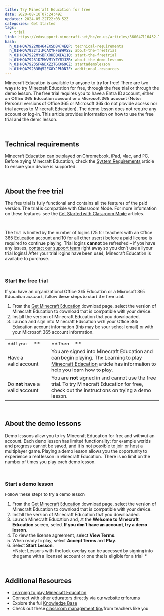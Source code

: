 ```yaml
---
title: Try Minecraft Education for free
date: 2020-08-10T07:24:49Z
updated: 2024-05-22T22:03:52Z
categories: Get Started
tags:
  - trial
link: https://edusupport.minecraft.net/hc/en-us/articles/360047116432-Try-Minecraft-Education-for-free
hash:
  h_01HHQA7922MD464EXSD8474EQP: technical-requirements
  h_01HHQA7922T31PCAXYHFSWHVSS: about-the-freetrial
  h_01HHQA7922MYSBFXRHEQXEA11Q: start-the-freetrial
  h_01HHQA79231DZMWVM1YZYMJJZR: about-the-demo-lessons
  h_01HHQA7923SP6NDXZ2TGKQ69GZ: startademolesson
  h_01HHQA79233RQ52EX8YJPRDN7F: additional-resources
---
```


Minecraft Education is available to anyone to try for free! There are two ways to try Minecraft Education for free, through the free trial or through the demo lesson. The free trial requires you to have a Entra ID account, either an Office 365 Education account or a Microsoft 365 account (Note: Personal versions of Office 365 or Microsoft 365 do not provide access nor trial access to Minecraft Education). The demo lesson does not require any account or log-in. This article provides information on how to use the free trial and the demo lesson. 

 

## Technical requirements 

Minecraft Education can be played on Chromebook, iPad, Mac, and PC. Before trying Minecraft Education, check the [System Requirements](https://aka.ms/MEESystemRequirements) article to ensure your device is supported. 

 

## About the free trial 

The free trial is fully functional and contains all the features of the paid version. The trial is compatible with Classroom Mode. For more information on these features, see the [Get Started with Classroom Mode](https://aka.ms/MEEUseClassroomMode) articles. 

 

The trial is limited by the number of logins (25 for teachers with an Office 365 Education account and 10 for all other users) before a paid license is required to continue playing. Trial logins **cannot** be refreshed – if you have any issues, [contact our support team](https://aka.ms/MEE_New_Request) right away so you don’t use all your trial logins! After your trial logins have been used, Minecraft Education is available to purchase. 

  

### Start the free trial 

If you have an organizational Office 365 Education or a Microsoft 365 Education account, follow these steps to start the free trial. 

1.  From the [Get Minecraft Education](https://education.minecraft.net/get-started/download) download page, select the version of Minecraft Education to download that is compatible with your device. 
2.  Install the version of Minecraft Education that you downloaded. 
3.  Launch and sign into Minecraft Education with your Office 365 Education account information (this may be your school email) or with your Microsoft 365 account information. 

|  |  |
|----|----|
| **If you…  ** | **Then… ** |
| Have a valid account  | You are signed into Minecraft Education and can begin playing. The [Learning to play Minecraft Education](https://aka.ms/MEELearnToPlay) article has information to help you learn how to play.  |
| Do **not** have a valid account  | You are **not** signed in and cannot use the free trial. To try Minecraft Education for free, check out the instructions on trying a demo lesson.  |

 

## About the demo lessons 

Demo lessons allow you to try Minecraft Education for free and without an account. Each demo lesson has limited functionality: for example worlds and progress cannot be saved, and it is not possible to join or host a multiplayer game. Playing a demo lesson allows you the opportunity to experience a real lesson in Minecraft Education.  There is no limit on the number of times you play each demo lesson.

 

### Start a demo lesson 

Follow these steps to try a demo lesson 

1.  From the [Get Minecraft Education](https://education.minecraft.net/get-started/download) download page, select the version of Minecraft Education to download that is compatible with your device. 
2.  Install the version of Minecraft Education that you downloaded. 
3.  Launch Minecraft Education and, at the **Welcome to Minecraft Education** screen, select **If you don’t have an account, try a demo lesson**. 
4.  To view the license agreement, select **View Terms**.  
5.  When ready to play, select **Accept Terms** and **Play**. 
6.  Select **Start Lesson**.   
    *Note: Lessons with the lock overlay can be accessed by signing into the game with a licensed account or one that is eligible for a trial. * 

 

## Additional Resources 

- [Learning to play Minecraft Education](./Learn-to-play-Minecraft-Education.md) 
- Connect with other educators directly via our [website](https://education.minecraft.net/community/connect-with-others/) or [forums](https://edusupport.minecraft.net/hc/en-us/community/topics) 
- Explore the full [Knowledge Base](https://aka.ms/MCEDUSupportCenter) 
- Check out these [classroom management tips](https://education.minecraft.net/blog/classroom-management-tips-from-minecraft-mentors/) from teachers like you
